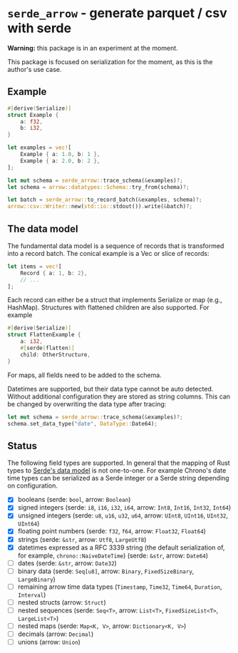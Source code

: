 # `serde_arrow` - generate parquet / csv with serde

**Warning:** this package is in an experiment at the moment.

This package is focused on serialization for the moment, as this is the author's
use case.

## Example

```rust
#[derive(Serialize)]
struct Example {
    a: f32,
    b: i32,
}

let examples = vec![
    Example { a: 1.0, b: 1 },
    Example { a: 2.0, b: 2 },
];

let mut schema = serde_arrow::trace_schema(&examples)?;
let schema = arrow::datatypes::Schema::try_from(schema)?;

let batch = serde_arrow::to_record_batch(&examples, schema)?;
arrow::csv::Writer::new(std::io::stdout()).write(&batch)?;
```

## The data model

The fundamental data model is a sequence of records that is transformed into a
record batch. The conical example is a Vec or slice of records:

```rust
let items = vec![
    Record { a: 1, b: 2},
    // ...
];
```

Each record can either be a struct that implements Serialize or map (e.g.,
HashMap). Structures with flattened children are also supported. For example

```rust
#[derive(Serialize)]
struct FlattenExample {
    a: i32,
    #[serde(flatten)]
    child: OtherStructure,
}
```



For maps, all fields need to be added to the schema.

Datetimes are supported, but their data type cannot be auto detected. Without
additional configuration they are stored as string columns. This can be changed
by overwriting the data type after tracing:

```rust
let mut schema = serde_arrow::trace_schema(&examples)?;
schema.set_data_type("date", DataType::Date64);
```

## Status

The following field types are supported. In general that the mapping of Rust
types to [Serde's data model][serde-data-model] is not one-to-one. For example
Chrono's date time types can be serialized as a Serde integer or a Serde string
depending on configuration.

- [x] booleans (serde: `bool`, arrow: `Boolean`)
- [x] signed integers (serde: `i8`, `i16`, `i32`, `i64`, arrow: `Int8`, `Int16`,
  `Int32`, `Int64`)
- [x] unsigned integers (serde: `u8`, `u16`, `u32`, `u64`, arrow: `UInt8`,
  `UInt16`, `UInt32`, `UInt64`)
- [x] floating point numbers (serde: `f32`, `f64`, arrow: `Float32`, `Float64`)
- [x] strings (serde: `&str`, arrow: `Utf8`, `LargeUtf8`)
- [x] datetimes expressed as a RFC 3339 string (the default serialization of,
  for example, `chrono::NaiveDateTime`) (serde: `&str`, arrow: `Date64`)
- [ ] dates (serde: `&str`, arrow: `Date32`)
- [ ] binary data (serde: `Seq[u8]`, arrow: `Binary`, `FixedSizeBinary`,
  `LargeBinary`)
- [ ] remaining arrow time data types (`Timestamp`, `Time32`, `Time64`,
  `Duration`, `Interval`)
- [ ] nested structs (arrow: `Struct`)
- [ ] nested sequences (serde: `Seq<T>`, arrow: `List<T>`, `FixedSizeList<T>`,
  `LargeList<T>`)
- [ ] nested maps (serde: `Map<K, V>`, arrow: `Dictionary<K, V>`)
- [ ] decimals (arrow: `Decimal`)
- [ ] unions (arrow: `Union`)

[serde-data-model]: https://serde.rs/data-model.html